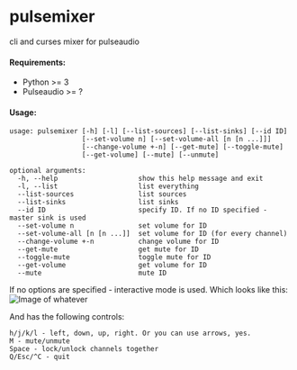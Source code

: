 # pulsemixer
cli and curses mixer for pulseaudio

#### Requirements:
* Python >= 3
* Pulseaudio >= ?

#### Usage:
```
usage: pulsemixer [-h] [-l] [--list-sources] [--list-sinks] [--id ID]
                  [--set-volume n] [--set-volume-all [n [n ...]]]
                  [--change-volume +-n] [--get-mute] [--toggle-mute]
                  [--get-volume] [--mute] [--unmute]

optional arguments:
  -h, --help                    show this help message and exit
  -l, --list                    list everything
  --list-sources                list sources
  --list-sinks                  list sinks
  --id ID                       specify ID. If no ID specified - master sink is used
  --set-volume n                set volume for ID
  --set-volume-all [n [n ...]]  set volume for ID (for every channel)
  --change-volume +-n           change volume for ID
  --get-mute                    get mute for ID
  --toggle-mute                 toggle mute for ID
  --get-volume                  get volume for ID
  --mute                        mute ID
```


If no options are specified - interactive mode is used. Which looks like this:
![Image of whatever](../img//scrn.png?raw=true)

And has the following controls:
```
h/j/k/l - left, down, up, right. Or you can use arrows, yes.
M - mute/unmute
Space - lock/unlock channels together
Q/Esc/^C - quit
```
